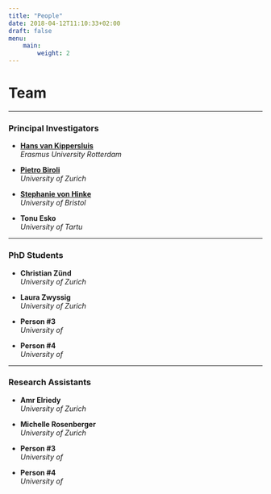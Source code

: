 ```yaml
---
title: "People"
date: 2018-04-12T11:10:33+02:00
draft: false
menu:
    main:
        weight: 2
---
```


# Team

***

### Principal Investigators

* **[Hans van Kippersluis](https://sites.google.com/site/hansvankippersluis/)**  
   *Erasmus University Rotterdam*  

* **[Pietro Biroli](https://sites.google.com/site/pietrobiroli/home)**  
   *University of Zurich* 

* **[Stephanie von Hinke](https://stephanievonhinke.wordpress.com)**  
   *University of Bristol* 

* **Tonu Esko**  
   *University of Tartu*  

***

### PhD Students
* **Christian Zünd**   
   *University of Zurich*  

* **Laura Zwyssig**  
   *University of Zurich*  

* **Person #3**  
   *University of*  

* **Person #4**  
   *University of*  

***

### Research Assistants
* **Amr Elriedy**  
   *University of Zurich*  

* **Michelle Rosenberger**  
   *University of Zurich*

* **Person #3**  
   *University of*

* **Person #4**  
   *University of*